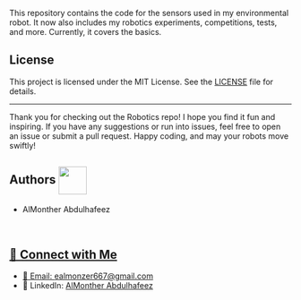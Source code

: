 This repository contains the code for the sensors used in my environmental robot. It now also includes my robotics experiments, competitions, tests, and more. Currently, it covers the basics. 

## License

This project is licensed under the MIT License. See the [LICENSE](LICENSE) file for details.

---

Thank you for checking out the Robotics repo! I hope you find it fun and inspiring. If you have any suggestions or run into issues, feel free to open an issue or submit a pull request. Happy coding, and may your robots move swiftly!

## Authors <img src="https://cdn-icons-png.flaticon.com/128/2463/2463510.png" width=50 align=center>

* AlMonther Abdulhafeez <a href="https://github.com/AlMonther9" a>
<br/>

## 🔗 Connect with Me

- 📧 Email: [ealmonzer667@gmail.com](mailto:ealmonzer667@gmail.com)
- 💼 LinkedIn: [AlMonther Abdulhafeez](https://www.linkedin.com/in/almonther-abdulhafeez-a3a48a267)
